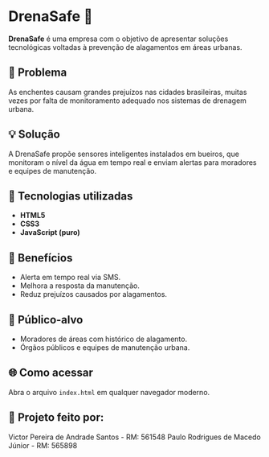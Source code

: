 # DrenaSafe 🌊

**DrenaSafe** é uma empresa com o objetivo de apresentar soluções tecnológicas voltadas à prevenção de alagamentos em áreas urbanas.

## 🚨 Problema
As enchentes causam grandes prejuízos nas cidades brasileiras, muitas vezes por falta de monitoramento adequado nos sistemas de drenagem urbana.

## 💡 Solução
A DrenaSafe propõe sensores inteligentes instalados em bueiros, que monitoram o nível da água em tempo real e enviam alertas para moradores e equipes de manutenção.

## 🧠 Tecnologias utilizadas
- **HTML5**
- **CSS3**
- **JavaScript (puro)**

## 📱 Benefícios
- Alerta em tempo real via SMS.
- Melhora a resposta da manutenção.
- Reduz prejuízos causados por alagamentos.

## 👥 Público-alvo
- Moradores de áreas com histórico de alagamento.
- Órgãos públicos e equipes de manutenção urbana.

## 🌐 Como acessar
Abra o arquivo `index.html` em qualquer navegador moderno.

## 📁 Projeto feito por:
Victor Pereira de Andrade Santos - RM: 561548
Paulo Rodrigues de Macedo Júnior - RM: 565898
